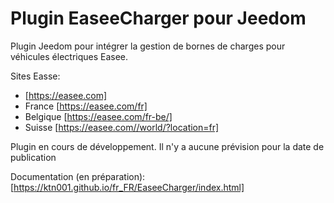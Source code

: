 # Plugin EaseeCharger pour Jeedom

Plugin Jeedom pour intégrer la gestion de bornes de charges pour véhicules électriques Easee.

Sites Easse:

- [https://easee.com]
- France [https://easee.com/fr]
- Belgique [https://easee.com/fr-be/]
- Suisse [https://easee.com//world/?location=fr]

Plugin en cours de développement. Il n'y a aucune prévision pour la date de publication

Documentation (en préparation): [https://ktn001.github.io/fr_FR/EaseeCharger/index.html]
